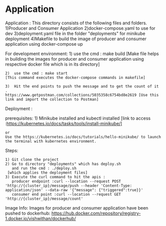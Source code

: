 # Application

Application : 
This directory consists of the following files and folders.
		 1)Producer and Consumer Application
		 2)docker-compose.yaml to use for dev 
		 3)deployment.yaml file in the folder "deployments" for minikube deployment
		 4)Makefile to build the image of producer and consumer application using docker-compose up
		 

For development environment:
	1)	use the cmd : make build
	[Make file helps in building the images for producer and consumer application using respective docker file
	which is in its directory]
	
	2)	use the cmd : make start
	[This command executes the docker-compose commands in makefile]
	
	3)	Hit the end points to push the message and to get the count of it .
	https://www.getpostman.com/collections/5035358c6754bd8e2619 [Use this link and import the collection to Postman]
	

Deployment :

prerequisites:
	1) Minikube installed and kubectl installed 
	[link to access :https://kubernetes.io/docs/tasks/tools/install-minikube/]
	
	or
	Use the https://kubernetes.io/docs/tutorials/hello-minikube/ to launch the terminal with kubernetes environment.
	

Steps:

	1) Git clone the project 
	2) Go to directory "deployments" which has deploy.sh 
	   and run the cmd : ./deploy.sh 
     [which applies the deployment files]
	3) Execute the curl command to hit the apis : 
	   producer endpoint :curl --location --request POST 'http://{cluster_ip}/message/push --header 'Content-Type: application/json' --data-raw '{"message": {"triggered":true}}'
	   consumer end point :curl --location --request GET 'http://{cluster_ip}/message/count'
	   
	
Image Info:
Images for producer and consumer application have been pushed to dockerhub:
https://hub.docker.com/repository/registry-1.docker.io/vishwithan/dockerhub/





			  

			  
